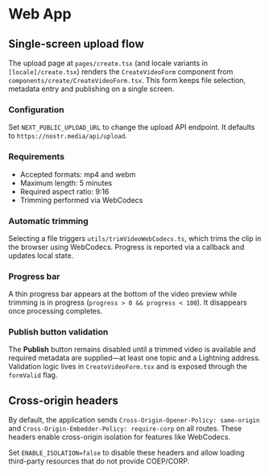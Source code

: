 # Web App

## Single-screen upload flow

The upload page at `pages/create.tsx` (and locale variants in `[locale]/create.tsx`) renders the `CreateVideoForm` component from `components/create/CreateVideoForm.tsx`. This form keeps file selection, metadata entry and publishing on a single screen.

### Configuration

Set `NEXT_PUBLIC_UPLOAD_URL` to change the upload API endpoint. It defaults to `https://nostr.media/api/upload`.

### Requirements

- Accepted formats: mp4 and webm
- Maximum length: 5 minutes
- Required aspect ratio: 9:16
- Trimming performed via WebCodecs

### Automatic trimming

Selecting a file triggers `utils/trimVideoWebCodecs.ts`, which trims the clip in the browser using WebCodecs. Progress is reported via a callback and updates local state.

### Progress bar

A thin progress bar appears at the bottom of the video preview while trimming is in progress (`progress > 0 && progress < 100`). It disappears once processing completes.

### Publish button validation

The **Publish** button remains disabled until a trimmed video is available and required metadata are supplied—at least one topic and a Lightning address. Validation logic lives in `CreateVideoForm.tsx` and is exposed through the `formValid` flag.

## Cross-origin headers

By default, the application sends `Cross-Origin-Opener-Policy: same-origin` and `Cross-Origin-Embedder-Policy: require-corp` on all routes. These headers enable cross-origin isolation for features like WebCodecs.

Set `ENABLE_ISOLATION=false` to disable these headers and allow loading third-party resources that do not provide COEP/CORP.
